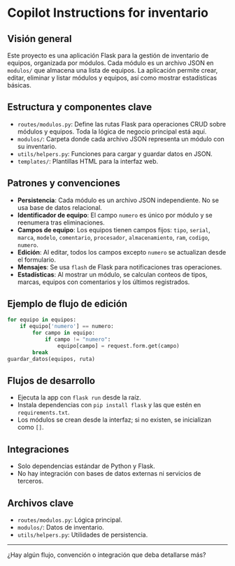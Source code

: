 # Copilot Instructions for inventario

## Visión general

Este proyecto es una aplicación Flask para la gestión de inventario de equipos, organizada por módulos. Cada módulo es un archivo JSON en `modulos/` que almacena una lista de equipos. La aplicación permite crear, editar, eliminar y listar módulos y equipos, así como mostrar estadísticas básicas.

## Estructura y componentes clave

- `routes/modulos.py`: Define las rutas Flask para operaciones CRUD sobre módulos y equipos. Toda la lógica de negocio principal está aquí.
- `modulos/`: Carpeta donde cada archivo JSON representa un módulo con su inventario.
- `utils/helpers.py`: Funciones para cargar y guardar datos en JSON.
- `templates/`: Plantillas HTML para la interfaz web.

## Patrones y convenciones

- **Persistencia**: Cada módulo es un archivo JSON independiente. No se usa base de datos relacional.
- **Identificador de equipo**: El campo `numero` es único por módulo y se reenumera tras eliminaciones.
- **Campos de equipo**: Los equipos tienen campos fijos: `tipo`, `serial`, `marca`, `modelo`, `comentario`, `procesador`, `almacenamiento`, `ram`, `codigo`, `numero`.
- **Edición**: Al editar, todos los campos excepto `numero` se actualizan desde el formulario.
- **Mensajes**: Se usa `flash` de Flask para notificaciones tras operaciones.
- **Estadísticas**: Al mostrar un módulo, se calculan conteos de tipos, marcas, equipos con comentarios y los últimos registrados.

## Ejemplo de flujo de edición

```python
for equipo in equipos:
    if equipo['numero'] == numero:
        for campo in equipo:
            if campo != "numero":
                equipo[campo] = request.form.get(campo)
        break
guardar_datos(equipos, ruta)
```

## Flujos de desarrollo

- Ejecuta la app con `flask run` desde la raíz.
- Instala dependencias con `pip install flask` y las que estén en `requirements.txt`.
- Los módulos se crean desde la interfaz; si no existen, se inicializan como `[]`.

## Integraciones

- Solo dependencias estándar de Python y Flask.
- No hay integración con bases de datos externas ni servicios de terceros.

## Archivos clave

- `routes/modulos.py`: Lógica principal.
- `modulos/`: Datos de inventario.
- `utils/helpers.py`: Utilidades de persistencia.

---

¿Hay algún flujo, convención o integración que deba detallarse más?
